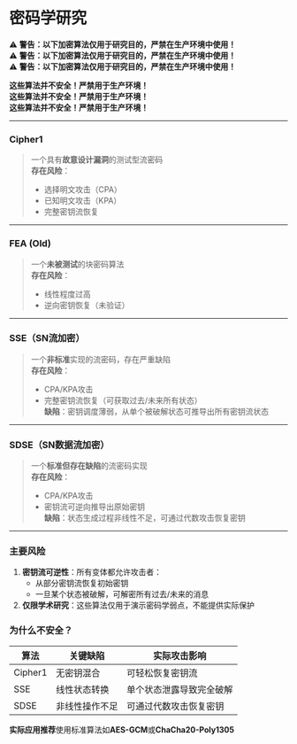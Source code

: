 # 密码学研究

⚠ **警告：以下加密算法仅用于研究目的，严禁在生产环境中使用！**  
⚠ **警告：以下加密算法仅用于研究目的，严禁在生产环境中使用！**  
⚠ **警告：以下加密算法仅用于研究目的，严禁在生产环境中使用！**  

**这些算法并不安全！严禁用于生产环境！**  
**这些算法并不安全！严禁用于生产环境！**  
**这些算法并不安全！严禁用于生产环境！**  

---

### Cipher1  
> 一个具有**故意设计漏洞**的测试型流密码  
> **存在风险**：  
> - 选择明文攻击（CPA）  
> - 已知明文攻击（KPA）  
> - 完整密钥流恢复  

---

### FEA (Old)  
> 一个**未被测试**的块密码算法  
> **存在风险**：  
> - 线性程度过高  
> - 逆向密钥恢复（未验证）  

---

### SSE（SN流加密）  
> 一个**非标准**实现的流密码，存在严重缺陷  
> **存在风险**：  
> - CPA/KPA攻击  
> - 完整密钥流恢复（可获取过去/未来所有状态）  
> **缺陷**：密钥调度薄弱，从单个被破解状态可推导出所有密钥流状态  

---

### SDSE（SN数据流加密）  
> 一个**标准但存在缺陷**的流密码实现  
> **存在风险**：  
> - CPA/KPA攻击  
> - 密钥流可逆向推导出原始密钥  
> **缺陷**：状态生成过程非线性不足，可通过代数攻击恢复密钥  

---

### 主要风险  
1. **密钥流可逆性**：所有变体都允许攻击者：  
   - 从部分密钥流恢复初始密钥  
   - 一旦某个状态被破解，可解密所有过去/未来的消息  
2. **仅限学术研究**：这些算法仅用于演示密码学弱点，不能提供实际保护  

### 为什么不安全？  
| 算法      | 关键缺陷                  | 实际攻击影响                  |  
|-----------|--------------------------|-----------------------------|  
| Cipher1   | 无密钥混合                | 可轻松恢复密钥流              |  
| SSE       | 线性状态转换              | 单个状态泄露导致完全破解        |  
| SDSE      | 非线性操作不足            | 可通过代数攻击恢复密钥          |  

**实际应用推荐**使用标准算法如**AES-GCM**或**ChaCha20-Poly1305**

